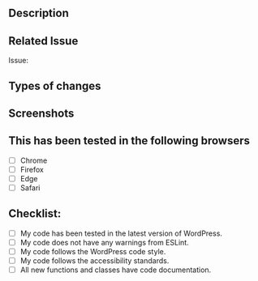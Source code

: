 ## Description
<!-- Please describe what you have changed or added -->

## Related Issue
<!-- If this is a new feature or major change, you must link to an issue that explains use case. -->
Issue:

## Types of changes
<!-- What types of changes does your code introduce?  -->

## Screenshots
<!-- if applicable -->

## This has been tested in the following browsers
- [ ] Chrome
- [ ] Firefox
- [ ] Edge
- [ ] Safari

## Checklist:
- [ ] My code has been tested in the latest version of WordPress.
- [ ] My code does not have any warnings from ESLint.
- [ ] My code follows the WordPress code style.
- [ ] My code follows the accessibility standards. <!-- Guidelines: https://developer.wordpress.org/coding-standards/wordpress-coding-standards/accessibility/ -->
- [ ] All new functions and classes have code documentation.

